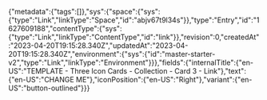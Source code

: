 {"metadata":{"tags":[]},"sys":{"space":{"sys":{"type":"Link","linkType":"Space","id":"abjv67t9l34s"}},"type":"Entry","id":"1627609188","contentType":{"sys":{"type":"Link","linkType":"ContentType","id":"link"}},"revision":0,"createdAt":"2023-04-20T19:15:28.340Z","updatedAt":"2023-04-20T19:15:28.340Z","environment":{"sys":{"id":"master-starter-v2","type":"Link","linkType":"Environment"}}},"fields":{"internalTitle":{"en-US":"TEMPLATE - Three Icon Cards - Collection - Card 3 - Link"},"text":{"en-US":"CHANGE ME"},"iconPosition":{"en-US":"Right"},"variant":{"en-US":"button-outlined"}}}